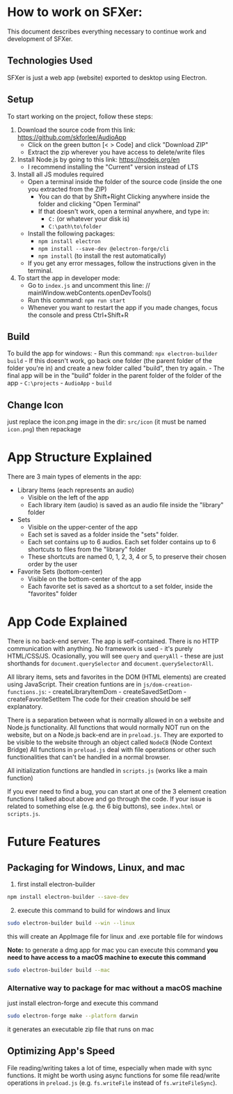 # How to work on SFXer:

This document describes everything necessary to continue work and development of SFXer.

## Technologies Used

SFXer is just a web app (website) exported to desktop using Electron.

## Setup

To start working on the project, follow these steps:

1. Download the source code from this link: https://github.com/skforlee/AudioApp
   - Click on the green button [< > Code] and click "Download ZIP"
   - Extract the zip wherever you have access to delete/write files
2. Install Node.js by going to this link: https://nodejs.org/en
   - I recommend installing the "Current" version instead of LTS
3. Install all JS modules required
   - Open a terminal inside the folder of the source code (inside the one you extracted from the ZIP)
     - You can do that by Shift+Right Clicking anywhere inside the folder and clicking "Open Terminal"
     - If that doesn't work, open a terminal anywhere, and type in:
       - `C:` (or whatever your disk is)
       - `C:\path\to\folder`
   - Install the following packages:
     - `npm install electron`
     - `npm install --save-dev @electron-forge/cli`
     - `npm install` (to install the rest automatically)
   - If you get any error messages, follow the instructions given in the terminal.
4. To start the app in developer mode:
   - Go to `index.js` and uncomment this line: // mainWindow.webContents.openDevTools()
   - Run this command: `npm run start`
   - Whenever you want to restart the app if you made changes, focus the console and press Ctrl+Shift+R

## Build

To build the app for windows: - Run this command: `npx electron-builder build` - If this doesn't work, go back one folder (the parent folder of the folder you're in) and create a new folder called "build", then try again. - The final app will be in the "build" folder in the parent folder of the folder of the app - `C:\projects` - `AudioApp` - `build`


## Change Icon

just replace the icon.png image in the dir: `src/icon` (it must be named `icon.png`) then repackage 

# App Structure Explained

There are 3 main types of elements in the app:

- Library Items (each represents an audio)
  - Visible on the left of the app
  - Each library item (audio) is saved as an audio file inside the "library" folder
- Sets
  - Visible on the upper-center of the app
  - Each set is saved as a folder inside the "sets" folder.
  - Each set contains up to 6 audios. Each set folder contains up to 6 shortcuts to files from the "library" folder
  - These shortcuts are named 0, 1, 2, 3, 4 or 5, to preserve their chosen order by the user
- Favorite Sets (bottom-center)
  - Visible on the bottom-center of the app
  - Each favorite set is saved as a shortcut to a set folder, inside the "favorites" folder

# App Code Explained

There is no back-end server. The app is self-contained.
There is no HTTP communication with anything.
No framework is used - it's purely HTML/CSS/JS.
Ocasionally, you will see `query` and `queryAll` - these are just shorthands for `document.querySelector` and `document.querySelectorAll`.

All library items, sets and favorites in the DOM (HTML elements) are created using JavaScript.
Their creation funtions are in `js/dom-creation-functions.js`: - createLibraryItemDom - createSavedSetDom - createFavoriteSetItem
The code for their creation should be self explanatory.

There is a separation between what is normally allowed in on a website and Node.js functionality.
All functions that would normally NOT run on the website, but on a Node.js back-end are in `preload.js`.
They are exported to be visible to the website through an object called `NodeCB` (Node Context Bridge)
All functions in `preload.js` deal with file operations or other such functionalities that can't be handled in a normal browser.

All initialization functions are handled in `scripts.js` (works like a main function)

If you ever need to find a bug, you can start at one of the 3 element creation functions I talked about above and go through the code.
If your issue is related to something else (e.g. the 6 big buttons), see `index.html` or `scripts.js`.

# Future Features

## Packaging for Windows, Linux, and mac 

1. first install electron-builder
```bash
npm install electron-builder --save-dev
```

2. execute this command to build for windows and linux
```bash
sudo electron-builder build --win --linux
```

this will create an AppImage file for linux and .exe portable file for windows

**Note:** to generate a dmg app for mac you can execute this command **you need to have access to a macOS machine to execute this command**
```bash
sudo electron-builder build --mac
```

### Alternative way to package for mac without a macOS machine

just install electron-forge and execute this command
```bash
sudo electron-forge make --platform darwin
```
it generates an executable zip file that runs on mac

## Optimizing App's Speed

File reading/writing takes a lot of time, especially when made with sync functions.
It might be worth using async functions for some file read/write operations in `preload.js` (e.g. `fs.writeFile` instead of `fs.writeFileSync`).
